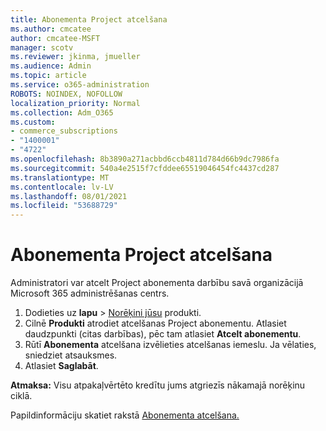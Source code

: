 ```yaml
---
title: Abonementa Project atcelšana
ms.author: cmcatee
author: cmcatee-MSFT
manager: scotv
ms.reviewer: jkinma, jmueller
ms.audience: Admin
ms.topic: article
ms.service: o365-administration
ROBOTS: NOINDEX, NOFOLLOW
localization_priority: Normal
ms.collection: Adm_O365
ms.custom:
- commerce_subscriptions
- "1400001"
- "4722"
ms.openlocfilehash: 8b3890a271acbbd6ccb4811d784d66b9dc7986fa
ms.sourcegitcommit: 540a4e2515f7cfddee65519046454fc4437cd287
ms.translationtype: MT
ms.contentlocale: lv-LV
ms.lasthandoff: 08/01/2021
ms.locfileid: "53688729"
---
```

# <a name="cancel-project-subscription"></a>Abonementa Project atcelšana

Administratori var atcelt Project abonementa darbību savā organizācijā Microsoft 365 administrēšanas centrs.

1. Dodieties uz **lapu** \> [Norēķini jūsu](https://go.microsoft.com/fwlink/p/?linkid=842054) produkti.
2. Cilnē **Produkti** atrodiet atcelšanas Project abonementu. Atlasiet daudzpunkti (citas darbības), pēc tam atlasiet **Atcelt abonementu**.
3. Rūtī **Abonementa** atcelšana izvēlieties atcelšanas iemeslu. Ja vēlaties, sniedziet atsauksmes.
4. Atlasiet **Saglabāt**.

**Atmaksa:** Visu atpakaļvērtēto kredītu jums atgriezīs nākamajā norēķinu ciklā.

Papildinformāciju skatiet rakstā [Abonementa atcelšana.](/microsoft-365/commerce/subscriptions/cancel-your-subscription)